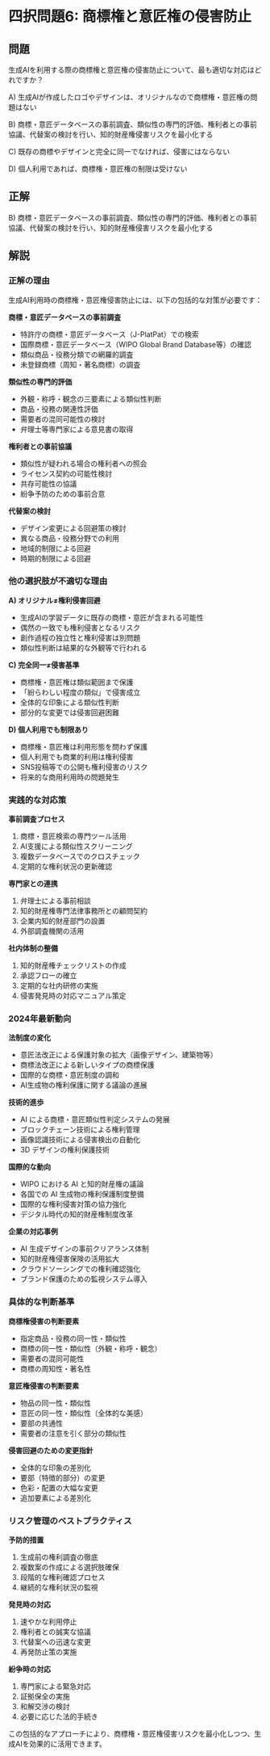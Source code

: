 # 四択問題6: 商標権と意匠権の侵害防止

## 問題
生成AIを利用する際の商標権と意匠権の侵害防止について、最も適切な対応はどれですか？

A) 生成AIが作成したロゴやデザインは、オリジナルなので商標権・意匠権の問題はない

B) 商標・意匠データベースの事前調査、類似性の専門的評価、権利者との事前協議、代替案の検討を行い、知的財産権侵害リスクを最小化する

C) 既存の商標やデザインと完全に同一でなければ、侵害にはならない

D) 個人利用であれば、商標権・意匠権の制限は受けない

## 正解
B) 商標・意匠データベースの事前調査、類似性の専門的評価、権利者との事前協議、代替案の検討を行い、知的財産権侵害リスクを最小化する

## 解説

### 正解の理由
生成AI利用時の商標権・意匠権侵害防止には、以下の包括的な対策が必要です：

**商標・意匠データベースの事前調査**
- 特許庁の商標・意匠データベース（J-PlatPat）での検索
- 国際商標・意匠データベース（WIPO Global Brand Database等）の確認
- 類似商品・役務分類での網羅的調査
- 未登録商標（周知・著名商標）の調査

**類似性の専門的評価**
- 外観・称呼・観念の三要素による類似性判断
- 商品・役務の関連性評価
- 需要者の混同可能性の検討
- 弁理士等専門家による意見書の取得

**権利者との事前協議**
- 類似性が疑われる場合の権利者への照会
- ライセンス契約の可能性検討
- 共存可能性の協議
- 紛争予防のための事前合意

**代替案の検討**
- デザイン変更による回避策の検討
- 異なる商品・役務分野での利用
- 地域的制限による回避
- 時期的制限による回避

### 他の選択肢が不適切な理由

**A) オリジナル≠権利侵害回避**
- 生成AIの学習データに既存の商標・意匠が含まれる可能性
- 偶然の一致でも権利侵害となるリスク
- 創作過程の独立性と権利侵害は別問題
- 類似性判断は結果的な外観等で行われる

**C) 完全同一≠侵害基準**
- 商標権・意匠権は類似範囲まで保護
- 「紛らわしい程度の類似」で侵害成立
- 全体的な印象による類似性判断
- 部分的な変更では侵害回避困難

**D) 個人利用でも制限あり**
- 商標権・意匠権は利用形態を問わず保護
- 個人利用でも商業的利用は権利侵害
- SNS投稿等での公開も権利侵害のリスク
- 将来的な商用利用時の問題発生

### 実践的な対応策

**事前調査プロセス**
1. 商標・意匠検索の専門ツール活用
2. AI支援による類似性スクリーニング
3. 複数データベースでのクロスチェック
4. 定期的な権利状況の更新確認

**専門家との連携**
1. 弁理士による事前相談
2. 知的財産権専門法律事務所との顧問契約
3. 企業内知的財産部門の設置
4. 外部調査機関の活用

**社内体制の整備**
1. 知的財産権チェックリストの作成
2. 承認フローの確立
3. 定期的な社内研修の実施
4. 侵害発見時の対応マニュアル策定

### 2024年最新動向

**法制度の変化**
- 意匠法改正による保護対象の拡大（画像デザイン、建築物等）
- 商標法改正による新しいタイプの商標保護
- 国際的な商標・意匠制度の調和
- AI生成物の権利保護に関する議論の進展

**技術的進歩**
- AI による商標・意匠類似性判定システムの発展
- ブロックチェーン技術による権利管理
- 画像認識技術による侵害検出の自動化
- 3D デザインの権利保護技術

**国際的な動向**
- WIPO における AI と知的財産権の議論
- 各国での AI 生成物の権利保護制度整備
- 国際的な権利侵害対策の協力強化
- デジタル時代の知的財産権制度改革

**企業の対応事例**
- AI 生成デザインの事前クリアランス体制
- 知的財産権侵害保険の活用拡大
- クラウドソーシングでの権利確認強化
- ブランド保護のための監視システム導入

### 具体的な判断基準

**商標権侵害の判断要素**
- 指定商品・役務の同一性・類似性
- 商標の同一性・類似性（外観・称呼・観念）
- 需要者の混同可能性
- 商標の周知性・著名性

**意匠権侵害の判断要素**
- 物品の同一性・類似性
- 意匠の同一性・類似性（全体的な美感）
- 要部の共通性
- 需要者の注意を引く部分の類似性

**侵害回避のための変更指針**
- 全体的な印象の差別化
- 要部（特徴的部分）の変更
- 色彩・配置の大幅な変更
- 追加要素による差別化

### リスク管理のベストプラクティス

**予防的措置**
1. 生成前の権利調査の徹底
2. 複数案の作成による選択肢確保
3. 段階的な権利確認プロセス
4. 継続的な権利状況の監視

**発見時の対応**
1. 速やかな利用停止
2. 権利者との誠実な協議
3. 代替案への迅速な変更
4. 再発防止策の実施

**紛争時の対応**
1. 専門家による緊急対応
2. 証拠保全の実施
3. 和解交渉の検討
4. 必要に応じた法的手続き

この包括的なアプローチにより、商標権・意匠権侵害リスクを最小化しつつ、生成AIを効果的に活用できます。 